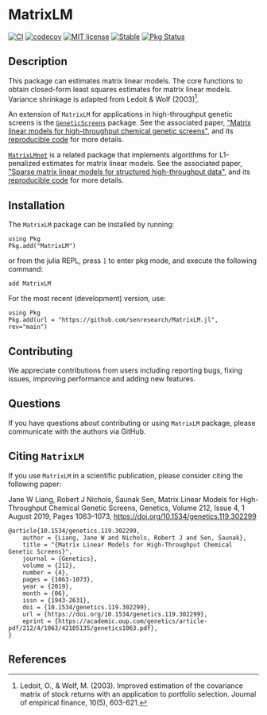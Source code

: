 # MatrixLM

[![CI](https://github.com/senresearch/MatrixLM.jl/actions/workflows/ci.yml/badge.svg)](https://github.com/senresearch/MatrixLM.jl/actions/workflows/ci.yml)
[![codecov](https://codecov.io/gh/senresearch/MatrixLM.jl/branch/main/graph/badge.svg?token=uHM6utUQoi)](https://codecov.io/gh/senresearch/MatrixLM.jl)
[![MIT license](https://img.shields.io/badge/license-MIT-green.svg)](https://github.com/senresearch/MatrixLM.jl/blob/main/LICENSE.md)
[![Stable](https://img.shields.io/badge/docs-stable-blue.svg)](https://senresearch.github.io/MatrixLM.jl/stable)
[![Pkg Status](https://www.repostatus.org/badges/latest/active.svg)](https://www.repostatus.org/#active)

## Description

This package can estimates matrix linear models. The core functions to obtain closed-form least squares estimates for matrix linear models. Variance shrinkage is adapted from Ledoit & Wolf (2003)[^1].

An extension of `MatrixLM` for applications in high-throughput genetic screens is the [`GeneticScreens`](https://github.com/senresearch/GeneticScreens.jl) package. See the associated paper, ["Matrix linear models for high-throughput chemical genetic screens"](http://dx.doi.org/10.1534/genetics.119.302299), and its [reproducible code](https://github.com/senresearch/mlm_gs_supplement) for more details. 

[`MatrixLMnet`](https://github.com/senresearch/MatrixLMnet.jl) is a related package that implements algorithms for  L1-penalized estimates for matrix linear models. See the associated paper, ["Sparse matrix linear models for structured high-throughput data"](https://arxiv.org/abs/1712.05767), and its [reproducible code](https://github.com/senresearch/mlm_l1_supplement) for more details. 

## Installation 

The `MatrixLM` package can be installed by running: 

```
using Pkg
Pkg.add("MatrixLM")
```

or from the julia REPL, press `]` to enter pkg mode, and execute the following command:

```
add MatrixLM
```

For the most recent (development) version, use:
```
using Pkg
Pkg.add(url = "https://github.com/senresearch/MatrixLM.jl", rev="main")
```

## Contributing

We appreciate contributions from users including reporting bugs, fixing issues, improving performance and adding new features.

## Questions

If you have questions about contributing or using `MatrixLM` package, please communicate with the authors via GitHub.

## Citing `MatrixLM`

If you use `MatrixLM` in a scientific publication, please consider citing the following paper:

Jane W Liang, Robert J Nichols, Śaunak Sen, Matrix Linear Models for High-Throughput Chemical Genetic Screens, Genetics, Volume 212, Issue 4, 1 August 2019, Pages 1063–1073, https://doi.org/10.1534/genetics.119.302299

```
@article{10.1534/genetics.119.302299,
    author = {Liang, Jane W and Nichols, Robert J and Sen, Śaunak},
    title = "{Matrix Linear Models for High-Throughput Chemical Genetic Screens}",
    journal = {Genetics},
    volume = {212},
    number = {4},
    pages = {1063-1073},
    year = {2019},
    month = {06},
    issn = {1943-2631},
    doi = {10.1534/genetics.119.302299},
    url = {https://doi.org/10.1534/genetics.119.302299},
    eprint = {https://academic.oup.com/genetics/article-pdf/212/4/1063/42105135/genetics1063.pdf},
}
```

## References

[^1]: Ledoit, O., & Wolf, M. (2003). Improved estimation of the covariance matrix of stock returns with an application to portfolio selection. Journal of empirical finance, 10(5), 603-621. 
